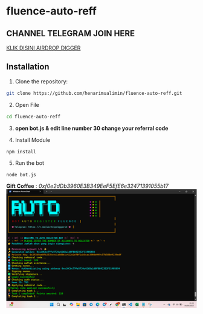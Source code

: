 # fluence-auto-reff

 ## CHANNEL TELEGRAM JOIN HERE
[KLIK DISINI AIRDROP DIGGER](https://t.me/airdropdiggerid)

## Installation 
1. Clone the repository:
```bash
git clone https://github.com/henarimualimin/fluence-auto-reff.git
```
2. Open File
```bash
cd fluence-auto-reff
```
3. **open bot.js & edit line number 30 change your referral code**

4. Install Module
```bash
npm install
```
5. Run the bot
```
node bot.js
```
**Gift Coffee** : *0xf0e2dDb3960E3B349EeF5EfE6e32471391055b17*
![](kontol.png)

